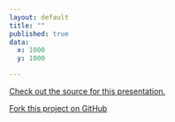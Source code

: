 ```yaml
---
layout: default
title: ""
published: true
data:
  x: 1000
  y: 1000

---
```


[Check out the source for this presentation.](https://github.com/bmcmurray/hekyll/gh-pages)

[Fork this project on GitHub](https://github.com/bmcmurray/hekyll)
